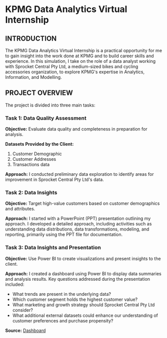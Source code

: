# KPMG Data Analytics Virtual Internship


## INTRODUCTION
The KPMG Data Analytics Virtual Internship is a practical opportunity for me to gain insight into the work done at KPMG and to build career skills and experience. In this simulation, I take on the role of a data analyst working with Sprocket Central Pty Ltd, a medium-sized bikes and cycling accessories organization, to explore KPMG's expertise in Analytics, Information, and Modelling.

## PROJECT OVERVIEW
The project is divided into three main tasks:

### Task 1: Data Quality Assessment
**Objective:** Evaluate data quality and completeness in preparation for analysis.

**Datasets Provided by the Client:**
1. Customer Demographic
2. Customer Addresses
3. Transactions data

**Approach:**
I conducted preliminary data exploration to identify areas for improvement in Sprocket Central Pty Ltd's data.

### Task 2: Data Insights
**Objective:** Target high-value customers based on customer demographics and attributes.

**Approach:**
I started with a PowerPoint (PPT) presentation outlining my approach.
I developed a detailed approach, including activities such as understanding data distributions, data transformations, modeling, and reporting, primarily using the PPT file for documentation.

### Task 3: Data Insights and Presentation
**Objective:** Use Power BI to create visualizations and present insights to the client.

**Approach:**
I created a dashboard using Power BI to display data summaries and analysis results.
Key questions addressed during the presentation included:
- What trends are present in the underlying data?
- Which customer segment holds the highest customer value?
- What marketing and growth strategy should Sprocket Central Pty Ltd consider?
- What additional external datasets could enhance our understanding of customer preferences and purchase propensity?

**Source:**
[Dashboard]()
